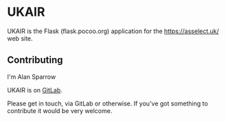 UKAIR
=====

UKAIR is the Flask (flask.pocoo.org) application for the
https://asselect.uk/ web site.

Contributing
------------

I'm Alan Sparrow

UKAIR is on [GitLab](https://gitlab.com/ahsparrow/ukair).

Please get in touch, via GitLab or otherwise. If you've got something
to contribute it would be very welcome.
